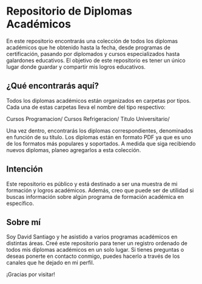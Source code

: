 # Repositorio de Diplomas Académicos

En este repositorio encontrarás una colección de todos los diplomas académicos que he obtenido hasta la fecha, desde programas de certificación, pasando por diplomados y cursos especializados hasta galardones educativos. El objetivo de este repositorio es tener un único lugar donde guardar y compartir mis logros educativos.

## ¿Qué encontrarás aquí?

Todos los diplomas académicos están organizados en carpetas por tipos. Cada una de estas carpetas lleva el nombre del tipo respectivo: 

Cursos Programacion/
Cursos Refrigeracion/
Titulo Universitario/

Una vez dentro, encontrarás los diplomas correspondientes, denominados en función de su título. Los diplomas están en formato PDF ya que es uno de los formatos más populares y soportados. A medida que siga recibiendo nuevos diplomas, planeo agregarlos a esta colección.

## Intención 

Este repositorio es público y está destinado a ser una muestra de mi formación y logros académicos. Además, creo que puede ser de utilidad si buscas información sobre algún programa de formación académica en específico.

## Sobre mí 

Soy David Santiago y he asistido a varios programas académicos en distintas áreas. Creé este repositorio para tener un registro ordenado de todos mis diplomas académicos en un solo lugar. Si tienes preguntas o deseas ponerte en contacto conmigo, puedes hacerlo a través de los canales que he dejado en mi perfil. 

¡Gracias por visitar!
